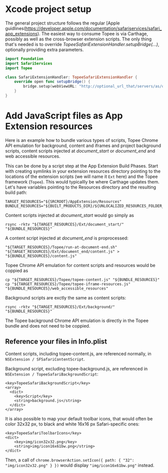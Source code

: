 Xcode project setup
====

The general project structure follows the regular [Apple guidlines(https://developer.apple.com/documentation/safariservices/safari_app_extensions).
The easiest way to consume Topee is via Carthage,
possibly as well as the cross-browser extension scripts.
The only thing that's needed is to override _TopeeSafariExtensionHandler.setupBridge(...)_,
optionally providing extra parameters.

```swift
import Foundation
import SafariServices
import Topee

class SafariExtensionHandler: TopeeSafariExtensionHandler {
    override open func setupBridge() {
        bridge.setup(webViewURL: "http://optional_url_that/servers/as/origin/on/XMLHttpRRequests")
    }
}
```

Add JavaScript files as App Extension resources
====

Here is an example how to bundle various types of scripts,
Topee Chrome API emulation for background, content and iframes
and project background scripts, content scripts injected
at _document_start_ or _document_end_ and web accessible resources.

This can be done by a script step at the App Extension Build Phases.
Start with creating symlinks in your extension resources directory
pointing to the locations of the extension scripts (we will name it `Ext` here)
and the Topee framework (`Topee`).
This would typicallly be where Carthage updates them.
Let's have variables pointing to the Resources directory and the resulting
build path:

```
TARGET_RESOURCES="${SRCROOT}/AppExtension/Resources"
BUNDLE_RESOURCES="${BUILT_PRODUCTS_DIR}/${UNLOCALIZED_RESOURCES_FOLDER_PATH}"
```

Content scripts injected at _document_start_ would go simply as

```
rsync -rktv "${TARGET_RESOURCES}/Ext/document_start/" "${BUNDLE_RESOURCES}"
```

A content script injected at _document_end_ is proprocessed:

```
"${TARGET_RESOURCES}/Topee/run-at-document-end.sh" "${TARGET_RESOURCES}/Ext/document_end/content.js" > "${BUNDLE_RESOURCES}/content.js"
```

Topee Chrome API emulation for content scripts and resources would be coppied as

```
cp "${TARGET_RESOURCES}/Topee/topee-content.js" "${BUNDLE_RESOURCES}"
cp "${TARGET_RESOURCES}/Topee/topee-iframe-resources.js" "${BUNDLE_RESOURCES}/web_accessible_resources"
```

Background scripts are exctly the same as content scripts:

```
rsync -rktv "${TARGET_RESOURCES}/Ext/background/" "${BUNDLE_RESOURCES}"
```

The Topee background Chrome API emulation is directly in the Topee bundle and does not need to be coppied.

Reference your files in Info.plist
----

Content scripts, including topee-content.js, are referenced normally, in `NSExtension / SFSafariContentScript`.

Background script, excluding topee-background.js, are referenced in `NSExtension / TopeeSafariBackgroundScript`:
```
<key>TopeeSafariBackgroundScript</key>
<array>
  <dict>
    <key>Script</key>
    <string>background.js</string>
  </dict>
</array>
```

It is also possible to map your default toolbar icons, that would often be color 32x32 px,
to black and white 16x16 px Safari-specific ones:
```
<key>TopeeSafariToolbarIcons</key>
<dict>
	<key>img/icon32x32.png</key>
	<string>img/icon16x61bw.png</string>
</dict>
```
Then, a call of `chrome.browserAction.setIcon({ path: { "32": "img/icon32x32.png" } })` would display `"img/icon16x61bw.png"` instead.
